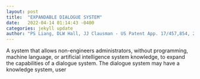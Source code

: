 ```yaml
---
layout: post
title:  "EXPANDABLE DIALOGUE SYSTEM"
date:   2022-04-14 01:14:43 -0400
categories: jekyll update
author: "PS Liang, DLW Hall, JJ Clausman - US Patent App. 17/457,854, 2022"
---
```

A system that allows non-engineers administrators, without programming, machine language, or artificial intelligence system knowledge, to expand the capabilities of a dialogue system. The dialogue system may have a knowledge system, user
